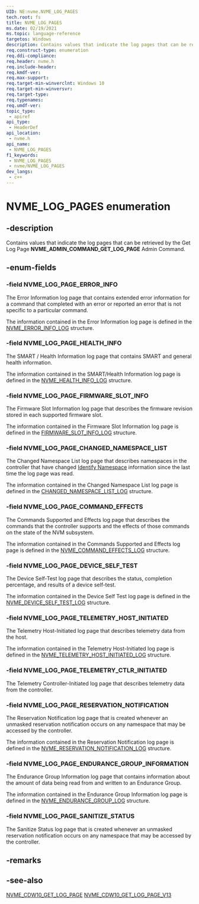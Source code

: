 ```yaml
---
UID: NE:nvme.NVME_LOG_PAGES
tech.root: fs
title: NVME_LOG_PAGES
ms.date: 02/19/2021
ms.topic: language-reference
targetos: Windows
description: Contains values that indicate the log pages that can be retrieved by the Get Log Page **NVME_ADMIN_COMMAND_GET_LOG_PAGE** Admin Command.
req.construct-type: enumeration
req.ddi-compliance: 
req.header: nvme.h
req.include-header: 
req.kmdf-ver: 
req.max-support: 
req.target-min-winverclnt: Windows 10
req.target-min-winversvr: 
req.target-type: 
req.typenames: 
req.umdf-ver: 
topic_type:
 - apiref
api_type:
 - HeaderDef
api_location:
 - nvme.h
api_name:
 - NVME_LOG_PAGES
f1_keywords:
 - NVME_LOG_PAGES
 - nvme/NVME_LOG_PAGES
dev_langs:
 - c++
---
```


# NVME_LOG_PAGES enumeration


## -description

Contains values that indicate the log pages that can be retrieved by the Get Log Page **NVME_ADMIN_COMMAND_GET_LOG_PAGE** Admin Command.

## -enum-fields

### -field NVME_LOG_PAGE_ERROR_INFO

The Error Information log page that contains extended error information for a command that completed with an error or reported an error that is not specific to a particular command.

The information contained in the Error Information log page is defined in the [NVME_ERROR_INFO_LOG](ns-nvme-nvme_error_info_log.md) structure.

### -field NVME_LOG_PAGE_HEALTH_INFO

The SMART / Health Information log page that contains SMART and general health information.

The information contained in the SMART/Health Information log page is defined in the [NVME_HEALTH_INFO_LOG](ns-nvme-nvme_health_info_log.md) structure.

### -field NVME_LOG_PAGE_FIRMWARE_SLOT_INFO

The Firmware Slot Information log page that describes the firmware revision stored in each supported firmware slot.

The information contained in the Firmware Slot Information log page is defined in the [FIRMWARE_SLOT_INFO_LOG](ns-nvme-nvme_firmware_slot_info_log.md) structure.

### -field NVME_LOG_PAGE_CHANGED_NAMESPACE_LIST

The Changed Namespace List log page that describes namespaces in the controller that have changed [Identify Namespace](../nvme/ns-nvme-nvme_identify_namespace_data.md) information since the last time the log page was read.

The information contained in the Changed Namespace List log page is defined in the [CHANGED_NAMESPACE_LIST_LOG](ns-nvme-nvme_changed_namespace_list_log.md) structure.

### -field NVME_LOG_PAGE_COMMAND_EFFECTS

The Commands Supported and Effects log page that describes the commands that the controller supports and the effects of those commands on the state of the NVM subsystem.

The information contained in the Commands Supported and Effects log page is defined in the [NVME_COMMAND_EFFECTS_LOG](ns-nvme-nvme_command_effects_log.md) structure.

### -field NVME_LOG_PAGE_DEVICE_SELF_TEST

The Device Self-Test log page that describes the status, completion percentage, and results of a device self-test.

The information contained in the Device Self Test log page is defined in the [NVME_DEVICE_SELF_TEST_LOG](ns-nvme-nvme_device_self_test_log.md) structure.

### -field NVME_LOG_PAGE_TELEMETRY_HOST_INITIATED

The Telemetry Host-Initiated log page that describes telemetry data from the host.

The information contained in the Telemetry Host-Initiated log page is defined in the [NVME_TELEMETRY_HOST_INITIATED_LOG](ns-nvme-nvme_device_self_test_log.md) structure.

### -field NVME_LOG_PAGE_TELEMETRY_CTLR_INITIATED

The Telemetry Controller-Initiated log page that describes telemetry data from the controller.

### -field NVME_LOG_PAGE_RESERVATION_NOTIFICATION

The Reservation Notification log page that is created whenever an unmasked reservation notification occurs on any namespace that may be accessed by the controller.

The information contained in the Reservation Notification log page is defined in the [NVME_RESERVATION_NOTIFICATION_LOG](ns-nvme-nvme_reservation_notification_log.md) structure.

### -field NVME_LOG_PAGE_ENDURANCE_GROUP_INFORMATION

The Endurance Group Information log page that contains information about the amount of data being read from and written to an Endurance Group.

The information contained in the Endurance Group Information log page is defined in the [NVME_ENDURANCE_GROUP_LOG](ns-nvme-nvme_endurance_group_log.md) structure.

### -field NVME_LOG_PAGE_SANITIZE_STATUS

The Sanitize Status log page that is created whenever an unmasked reservation notification occurs on any namespace that may be accessed by the controller.

## -remarks

## -see-also

[NVME_CDW10_GET_LOG_PAGE](ns-nvme-nvme_cdw10_get_log_page.md)
[NVME_CDW10_GET_LOG_PAGE_V13](ns-nvme-nvme_cdw10_get_log_page_v13.md)


